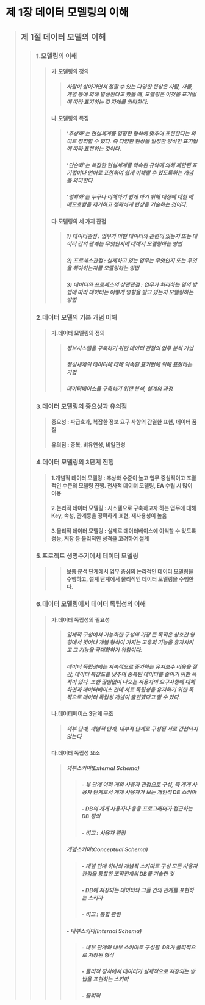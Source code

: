 # 제 1장 데이터 모델링의 이해
> ## 제 1절 데이터 모델의 이해
>> ### 1.모델링의 이해
>>> #### 가.모델링의 정의
>>>> ##### 사람이 살아가면서 접할 수 있는 다양한 현상은 사람, 사물, 개념 등에 의해 발생된다고 했을 때, 모델링은 이것을 표기법에 따라 표기하는 것 자체를 의미한다.
>>> #### 나.모델링의 특징
>>>> ##### '추상화'는 현실세계를 일정한 형식에 맞추어 표현한다는 의미로 정리할 수 있다. 즉 다양한 현상을 일정한 양식인 표기법에 따라 표현하는 것이다.
>>>> ##### '단순화'는 복잡한 현실세계를 약속된 규약에 의해 제한된 표기법이나 언어로 표현하여 쉽게 이해할 수 있도록하는 개념을 의미한다.
>>>> ##### '명확화'는 누구나 이해하기 쉽게 하기 위해 대상에 대한 애매모호함을 제거하고 정확하게 현상을 기술하는 것이다.
>>> #### 다.모델링의 세 가지 관점
>>>> ##### 1) 데이터관점 : 업무가 어떤 데이터와 관련이 있는지 또는 데이터 간의 관계는 무엇인지에 대해서 모델링하는 방법
>>>> ##### 2) 프로세스관점 : 실제하고 있는 업무는 무엇인지 또는 무엇을 해야하는지를 모델링하는 방법
>>>> ##### 3) 데이터와 프로세스의 상관관점 : 업무가 처리하는 일의 방법에 따라 데이터는 어떻게 영향을 받고 있는지 모델링하는 방법
>> ### 2.데이터 모델의 기본 개념 이해
>>> #### 가.데이터 모델링의 정의
>>>> ##### 정보시스템을 구축하기 위한 데이터 관점의 업무 분석 기법
>>>> ##### 현실세계의 데이터에 대해 약속된 표기법에 의해 표현하는 기법
>>>> ##### 데이터베이스를 구축하기 위한 분석, 설계의 과정
>> ### 3.데이터 모델링의 중요성과 유의점
>>> #### 중요성 : 파급효과, 복잡한 정보 요구 사항의 간결한 표현, 데이터 품질
>>> #### 유의점 : 중복, 비유연성, 비일관성
>> ### 4.데이터 모델링의 3단계 진행
>>> #### 1.개념적 데이터 모델링 : 추상화 수준이 높고 업무 중심적이고 포괄적인 수준의 모델링 진행. 전사적 데이터 모델링, EA 수립 시 많이 이용
>>> #### 2.논리적 데이터 모델링 : 시스템으로 구축하고자 하는 업무에 대해 Key, 속성, 관계등을 정확하게 표현, 재사용성이 높음
>>> #### 3.물리적 데이터 모델링 : 실제로 데이터베이스에 이식할 수 있도록 성능, 저장 등 물리적인 성격을 고려하여 설계
>> ### 5.프로젝트 생명주기에서 데이터 모델링
>>>> #### 보통 분석 단계에서 업무 중심의 논리적인 데이터 모델링을 수행하고, 설계 단계에서 물리적인 데이터 모델링을 수행한다.
>> ### 6.데이터 모델링에서 데이터 독립성의 이해
>>> #### 가.데이터 독립성의 필요성
>>>> ##### 일체적 구성에서 기능화한 구성의 가장 큰 목적은 상호간 영향에서 벗어나 개별 형식이 가지는 고유의 기능을 유지시키고 그 기능을 극대화하기 위함이다.
>>>> ##### 데이터 독립성에는 지속적으로 증가하는 유지보수 비용을 절감, 데이터 복잡도를 낮추며 중복된 데이터를 줄이기 위한 목적이 있다. 또한 끊임없이 나오는 사용자의 요구사항에 대해 화면과 데이터베이스 간에 서로 독립성을 유지하기 위한 목적으로 데이터 독립성 개념이 출현했다고 할 수 있다.
>>> #### 나.데이터베이스 3단계 구조
>>>> ##### 외부 단계, 개념적 단계, 내부적 단계로 구성된 서로 간섭되지 않는다.
>>> #### 다.데이터 독립성 요소
>>>> ##### 외부스키마(External Schema)
>>>>> ##### - 뷰 단계 여러 개의 사용자 관점으로 구성, 즉 개개 사용자 단계로서 개개 사용자가 보는 개인적 DB 스키마
>>>>> ##### - DB의 개개 사용자나 응용 프로그래머가 접근하는 DB 정의
>>>>> ##### - 비고 : 사용자 관점
>>>> ##### 개념스키마(Conceptual Schema)
>>>>> ##### - 개념 단계 하나의 개념적 스키마로 구성 모든 사용자 관점을 통합한 조직전체의 DB를 기술한 것
>>>>> ##### - DB에 저장되는 데이터와 그들 간의 관계를 표현하는 스키마
>>>>> ##### - 비고 : 통합 관점
>>>> ##### - 내부스키마(Internal Schema)
>>>>> ##### - 내부 단계와 내부 스키마로 구성됨. DB가 물리적으로 저장된 형식
>>>>> ##### - 물리적 장치에서 데이터가 실제적으로 저장되는 방법을 표현하는 스키마
>>>>> ##### - 물리적 
